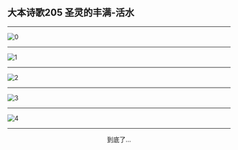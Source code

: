 
## 大本诗歌205 圣灵的丰满-活水
        
<div id="aplayer0"></div>

---

<img alt="0" data-original="/data/d0205/0">

---

<img alt="1" data-original="/data/d0205/1">

---

<img alt="2" data-original="/data/d0205/2">

---

<img alt="3" data-original="/data/d0205/3">

---

<img alt="4" data-original="/data/d0205/4">

---

<p style="text-align: center">到底了...</p>

<script src="/js/dist-view.js"></script>

<script>
MAIN.id = 'd0205';
        
const ap0 = new APlayer({
    container: document.getElementById('aplayer0'),
    volume: 1,
    loop: 'none',
    preload: 'none',
    audio: [{
        name: '大本诗歌205.mp3',
        artist: '大本诗歌',
        url: 'https://res.wx.qq.com/voice/getvoice?mediaid=MzI0NTk3MDM5M18yMjQ3NDkwMTI5',
        cover: '/favicon'
    }]
});
</script>
